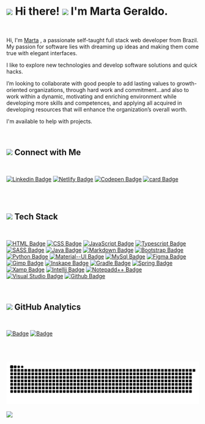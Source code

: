 

# <img src="https://github.com/martageraldo/certificados/blob/main/certificados/logomgg/LOGOmggcode100.png" width="30"> **Hi there!** <img src="https://github.com/martageraldo/certificados/blob/main/certificados/logomgg/Hi.gif" width="40"> **I'm Marta Geraldo.** 
<br>


<p> Hi, I'm <a href="https://www.youtube.com/seu-canal-youtube-aqui" target="_blank">Marta<a/> , a passionate self-taught full stack web developer  from Brazil. My passion for software lies with dreaming up ideas and making them come true with elegant interfaces.</p>
<p>I like to explore new technologies and develop software solutions and quick hacks.</p>
<p> I’m looking to collaborate with good people to add lasting values to growth-oriented organizations, through hard work and commitment...and also to work within a dynamic, motivating and enriching environment while developing more skills and competences, and applying all acquired in developing resources that will enhance the organization’s overall worth.</p>
<p> I'm available to help with projects.</p> 

<br>


 ## <img src="https://github.com/martageraldo/certificados/blob/main/certificados/logomgg/FOLLOW.png" width="30"> Connect with Me  
 <br>

[![Linkedin Badge](https://img.shields.io/badge/-LinkedIn-blue?style=flat-square&logo=Linkedin&logoColor=white&link=https://www.linkedin.com/in/marta-geraldo)](https://www.linkedin.com/in/marta-geraldo)
[![Netlify Badge](https://img.shields.io/badge/Netlify-37aeba?style=flat-square&logo=Netlify&logoColor=white&link=https://martageraldo.netlify.app/)](https://martageraldo.netlify.app/)
[![Codepen Badge](https://img.shields.io/badge/-Codepen-black?style=flat-square&logo=Codepen&logoColor=white&link=https://codepen.io/martageraldo)](https://codepen.io/martageraldo)
[![card Badge](https://img.shields.io/badge/-Microsoft_Outlook-0078D4??style=flat-square&logo=microsoft-outlook&logoColor=white&link=mailto:mggeraldo@hotmail.com)](mailto:mggeraldo@hotmail.com)  


<br> <br>

## <img src="https://github.com/martageraldo/certificados/blob/main/certificados/logomgg/lista.png" width="30"> Tech Stack  
<br>

[![HTML Badge](https://img.shields.io/badge/HTML5-E34F26?style=for-the-badge&logo=html5&logoColor=white)]() 
[![CSS Badge](https://img.shields.io/badge/CSS3-1572B6?style=for-the-badge&logo=css3&logoColor=white)]() 
[![JavaScript Badge](https://img.shields.io/badge/JavaScript-F7DF1E?style=for-the-badge&logo=javascript&logoColor=black)]()
[![Typescript Badge](https://img.shields.io/badge/TypeScript-007ACC?style=for-the-badge&logo=typescript&logoColor=white)]()
[![SASS Badge](https://img.shields.io/badge/Sass-CC6699?style=for-the-badge&logo=sass&logoColor=white)]()
[![Java Badge](https://img.shields.io/badge/Java-f90404?style=for-the-badge&logo=java&logoColor=white)]()
[![Markdown Badge](https://img.shields.io/badge/Markdown-000000?style=for-the-badge&logo=markdown&logoColor=white)]()
[![Bootstrap Badge](https://img.shields.io/badge/Bootstrap-563D7C?style=for-the-badge&logo=bootstrap&logoColor=white)]()
[![Python Badge](https://img.shields.io/badge/Python-14354C?style=for-the-badge&logo=python&logoColor=white)]()
[![Material--UI Badge](https://img.shields.io/badge/Material--UI-0081CB?style=for-the-badge&logo=material-ui&logoColor=white)]()
[![MySql Badge](https://img.shields.io/badge/MySQL-00000F?style=for-the-badge&logo=mysql&logoColor=white)]()
[![Figma Badge](https://img.shields.io/badge/Figma-F24E1E?style=for-the-badge&logo=figma&logoColor=white)]() 
[![Gimp Badge](https://img.shields.io/badge/gimp-5C5543?style=for-the-badge&logo=gimp&logoColor=white)]()
[![Inskape Badge](https://img.shields.io/badge/Inkscape-000000?style=for-the-badge&logo=Inkscape&logoColor=white)]()
[![Gradle Badge](https://img.shields.io/badge/gradle-02303A?style=for-the-badge&logo=gradle&logoColor=white)]()
[![Spring Badge](https://img.shields.io/badge/Spring-6DB33F?style=for-the-badge&logo=spring&logoColor=white)]()
[![Xamp Badge](https://img.shields.io/badge/Xampp-F37623?style=for-the-badge&logo=xampp&logoColor=white)]()
[![Intellij Badge](https://img.shields.io/badge/IntelliJIDEA-000000.svg?style=for-the-badge&logo=intellij-idea&logoColor=white)]()
[![Notepadd++ Badge](https://img.shields.io/badge/Notepad++-90E59A.svg?style=for-the-badge&logo=notepad%2B%2B&logoColor=black)]()
[![Visual Studio Badge](https://img.shields.io/badge/Visual_Studio_Code-0078D4?style=for-the-badge&logo=visual%20studio%20code&logoColor=white)]()
[![Github Badge](https://img.shields.io/badge/GitHub-100000?style=for-the-badge&logo=github&logoColor=white)]()

<br>



## <img src="https://github.com/martageraldo/certificados/blob/main/certificados/logomgg/metrics.png" width="35"> GitHub Analytics 
<br>

[![ Badge](https://github-readme-stats.vercel.app/api?username=martageraldo&show_icons=true&include_all_commits=true&count_private=true&theme=blue-green)]() 
[![ Badge](https://github-readme-stats.vercel.app/api/top-langs/?username=martageraldo&include_all_langs=true&theme=blue-green)]()
<br><br>

<br><br>[](https://github.com/martageraldo/githubsnake/blob/main/snake/index.html)
![Snake animation](https://github.com/martageraldo/martageraldo/blob/output/github-contribution-grid-snake.svg)
<br>
<br>
![](https://visitor-badge.glitch.me/badge?page_id=martageraldo.martageraldo)
<br>



<!--
<div>
<a href="https://github.com/martageraldo">
<img height="180em" src="https://github-readme-stats.vercel.app/api/top-langs/?username=martageraldo&layout=compact&langs_count=7&theme=dracula"/>
<img height="180em" src="https://github-readme-stats.vercel.app/api?username=martageraldo&show_icons=true&theme=dracula&include_all_commits=true&count_private=true"/>
</div>
-->



<!--
**martageraldo/martageraldo** is a ✨ _special_ ✨ repository because its `README.md` (this file) appears on your GitHub profile.

Here are some ideas to get you started:

- 🔭 I’m currently working on ...
- 🌱 I’m currently learning ...
- 👯 I’m looking to collaborate on ...
- 🤔 I’m looking for help with ...
- 💬 Ask me about ...
- 📫 How to reach me: ...
- 😄 Pronouns: ...
- ⚡ Fun fact: ...
-->



